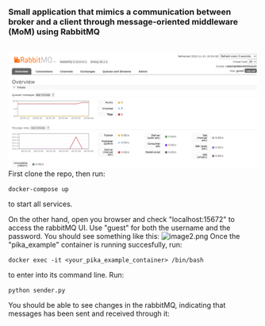 ### Small application that mimics a communication between broker and a client through message-oriented middleware (MoM) using RabbitMQ
 <br> 
<img src="https://github.com/Minahhh666/Simple-RabbitMQ/blob/8ddf69c7ffc5085c12f550cf5297186694f11a34/image.png">
First clone the repo, then run:

```
docker-compose up
```
to start all services.

On the other hand, open you browser and check "localhost:15672" to access the rabbitMQ UI. Use "guest" for both the username and the password. You should see something like this:
![image2.png](image2.pmg)
Once the "pika_example" container is running succesfully, run:

```
docker exec -it <your_pika_example_container> /bin/bash
```
to enter into its command line. Run:

```
python sender.py
```
You should be able to see changes in the rabbitMQ, indicating that messages has been sent and received through it:
